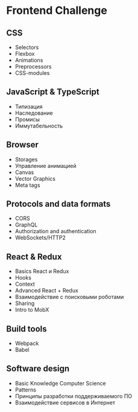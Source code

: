 # Frontend Challenge

## CSS

- Selectors
- Flexbox
- Animations
- Preprocessors
- CSS-modules

## JavaScript & TypeScript

- Типизация
- Наследование
- Промисы
- Иммутабельность

## Browser

- Storages
- Управление анимацией
- Canvas
- Vector Graphics
- Meta tags

## Protocols and data formats

- CORS
- GraphQL
- Authorization and authentication
- WebSockets/HTTP2

## React & Redux

- Basics React и Redux
- Hooks
- Context
- Advanced React + Redux
- Взаимодействие с поисковыми роботами
- Sharing
- Intro to MobX

## Build tools

- Webpack
- Babel

## Software design

- Basic Knowledge Computer Science
- Patterns
- Принципы разработки поддерживаемого ПО
- Взаимодействие сервисов в Интернет
